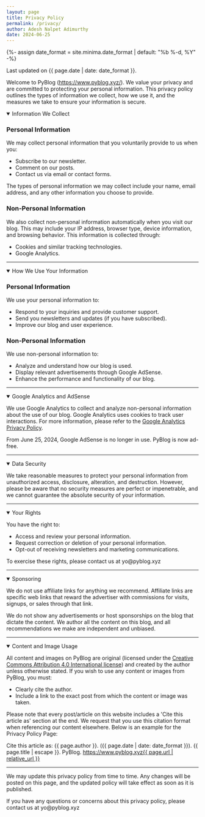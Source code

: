 ```yaml
---
layout: page
title: Privacy Policy
permalink: /privacy/
author: Adesh Nalpet Adimurthy
date: 2024-06-25
---
```


{%- assign date_format = site.minima.date_format | default: "%b %-d, %Y" -%}

<div class="all-posts">

<p>Last updated on {{ page.date | date: date_format }}.</p>

<p>Welcome to PyBlog (<a class="underline" href="/">https://www.pyblog.xyz/</a>). We value your privacy and are committed to protecting your personal information. This privacy policy outlines the types of information we collect, how we use it, and the measures we take to ensure your information is secure.</p>

<details class="text-container" open><summary class="h3">Information We Collect</summary>

<h3>Personal Information</h3>
<p>We may collect personal information that you voluntarily provide to us when you:
<ul>
    <li>Subscribe to our newsletter.</li>
    <li>Comment on our posts.</li>
    <li>Contact us via email or contact forms.</li>
</ul>
</p>
<p>The types of personal information we may collect include your name, email address, and any other information you choose to provide.</p>

<h3>Non-Personal Information</h3>
<p>We also collect non-personal information automatically when you visit our blog. This may include your IP address, browser type, device information, and browsing behavior. This information is collected through:
<ul>
    <li>Cookies and similar tracking technologies.</li>
    <li>Google Analytics.</li>
</ul>
</p>
</details>

<hr class="clear-hr">

<details class="text-container" open><summary class="h3">How We Use Your Information</summary>

<h3>Personal Information</h3>
<p>We use your personal information to:
<ul>
    <li>Respond to your inquiries and provide customer support.</li>
    <li>Send you newsletters and updates (if you have subscribed).</li>
    <li>Improve our blog and user experience.</li>
</ul>
</p>

<h3>Non-Personal Information</h3>
<p>We use non-personal information to:
<ul>
    <li>Analyze and understand how our blog is used.</li>
    <li>Display relevant advertisements through Google AdSense.</li>
    <li>Enhance the performance and functionality of our blog.</li>
</ul>
</p>

</details>
<hr class="clear-hr">

<details class="text-container" open><summary class="h3">Google Analytics and AdSense</summary>
<p>We use Google Analytics to collect and analyze non-personal information about the use of our blog. Google Analytics uses cookies to track user interactions. For more information, please refer to the <a href="https://policies.google.com/privacy">Google Analytics Privacy Policy</a>.</p>

<p>From June 25, 2024, Google AdSense is no longer in use. PyBlog is now ad-free.</p>

</details>
<hr class="clear-hr">

<details class="text-container" open><summary class="h3">Data Security</summary>
<p>We take reasonable measures to protect your personal information from unauthorized access, disclosure, alteration, and destruction. However, please be aware that no security measures are perfect or impenetrable, and we cannot guarantee the absolute security of your information.</p>

</details>
<hr class="clear-hr">

<details class="text-container" open><summary class="h3">Your Rights</summary>
<p>You have the right to:
<ul>
    <li>Access and review your personal information.</li>
    <li>Request correction or deletion of your personal information.</li>
    <li>Opt-out of receiving newsletters and marketing communications.</li>
</ul>
</p>
<p>To exercise these rights, please contact us at <span class="underline">yo@pyblog.xyz</span></p>

</details>
<hr class="clear-hr">

<details class="text-container" open><summary class="h3">Sponsoring</summary>
<p>We do not use affiliate links for anything we recommend. Affiliate links are specific web links that reward the advertiser with commissions for visits, signups, or sales through that link.</p>

<p>We do not show any advertisements or host sponsorships on the blog that dictate the content. We author all the content on this blog, and all recommendations we make are independent and unbiased.</p>
</details>
<hr class="clear-hr">

<details class="text-container" open><summary class="h3">Content and Image Usage</summary>
<p>All content and images on PyBlog are original (licensed under the <a class="underline" href="https://github.com/addu390/addu390.github.io/blob/master/LICENSE" target="_blank">Creative Commons Attribution 4.0 International license</a>) and created by the author unless otherwise stated. If you wish to use any content or images from PyBlog, you must:
<ul>
    <li>Clearly cite the author.</li>
    <li>Include a link to the exact post from which the content or image was taken.</li>
</ul>
</p>

<p>Please note that every post/article on this website includes a 'Cite this article as' section at the end. We request that you use this citation format when referencing our content elsewhere. Below is an example for the Privacy Policy Page:</p>

<div class="blog-reference">
    <p>Cite this article as: {{ page.author }}. ({{ page.date | date: date_format }}). {{ page.title | escape }}. PyBlog. <a href="{{ page.url | relative_url }}">https://www.pyblog.xyz{{ page.url | relative_url }}</a></p>
</div>

</details>
<hr class="clear-hr">

<p>We may update this privacy policy from time to time. Any changes will be posted on this page, and the updated policy will take effect as soon as it is published.</p>

<p>If you have any questions or concerns about this privacy policy, please contact us at <span class="underline">yo@pyblog.xyz</span></p>

</div>
